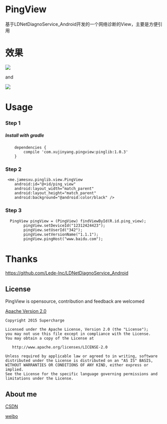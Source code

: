 # PingView
基于LDNetDiagnoService_Android开发的一个网络诊断的View，主要是方便引用

# 效果

![](http://7o4zmy.com1.z0.glb.clouddn.com/QQ20170110-145111.png)


and

![](http://7o4zmy.com1.z0.glb.clouddn.com/QQ20170110-145129.png)

# Usage
### Step 1
##### Install with gradle
        dependencies {
            compile 'com.xujinyang.pingview:pinglib:1.0.3'
        }
### Step 2

     <me.jamesxu.pinglib.view.PingView
        android:id="@+id/ping_view"
        android:layout_width="match_parent"
        android:layout_height="match_parent"
        android:background="@android:color/black" />
       

### Step 3
```
  PingView pingView = (PingView) findViewById(R.id.ping_view);
        pingView.setDeviceId("12312424423");
        pingView.setUserId("342");
        pingView.setVersionName("1.1.1");
        pingView.pingHost("www.baidu.com");

```
# Thanks

https://github.com/Lede-Inc/LDNetDiagnoService_Android

License
--------
PingView is opensource, contribution and feedback are welcomed

[Apache Version 2.0](http://www.apache.org/licenses/LICENSE-2.0.html)

    Copyright 2015 Supercharge

    Licensed under the Apache License, Version 2.0 (the "License");
    you may not use this file except in compliance with the License.
    You may obtain a copy of the License at

       http://www.apache.org/licenses/LICENSE-2.0

    Unless required by applicable law or agreed to in writing, software
    distributed under the License is distributed on an "AS IS" BASIS,
    WITHOUT WARRANTIES OR CONDITIONS OF ANY KIND, either express or implied.
    See the License for the specific language governing permissions and
    limitations under the License.
 
## About me
[CSDN](http://blog.csdn.net/mobilexu)

[weibo](http://weibo.com/3654795601/profile?topnav=1&wvr=6)
